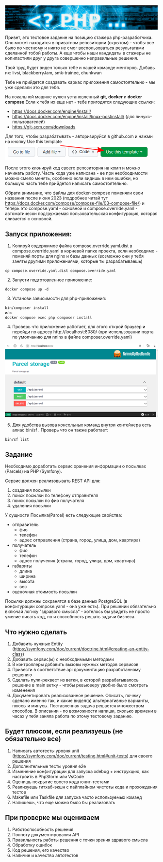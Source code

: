 ![title](./assets/title.png)

Привет, это тестовое задание на позицию стажера php-разработчика. Оно может находится в
приватном репозитории (скрытом) - чтобы все было по честному и никто не смог воспользоваться
результатами сделанной тобой работы. А еще чтобы наши кандидаты в стажеры не копипастили
друг у друга совершенно неправильные решения. 

Твой труд будет виден только тебе и нашей команде менторов. 
Добавь их: livsi, blackberryJam, smk-trainee, chunkwan

Тебе не прийдется создавать каркас приложения самостоятельно - мы уже сделали это
для тебя.

На локальной машине нужен установленный __git__,  __docker__ и __docker compose__
Если к тебя их еще нет - тебе пригодятся следующие ссылки:

- https://docs.docker.com/engine/install/
- https://docs.docker.com/engine/install/linux-postinstall/ (для линукс-пользователей)
- https://git-scm.com/downloads


Для того, чтобы разрабатывать - авторизируйся в github.com и нажми на кнопку Use this template
![title](./assets/use_this_template.png)

После этого клонируй код своего репозитория на комп и можно начинать
работу. Часть кода уже написана - ее при необходимости можно смело менять, особенно если
видишь в нем ошибки, но большую часть тебе прийдется написать самостоятельно.

Обрати внимание, что файлы для docker-compose поменяли свои названия после июня 2023
(подробнее читай тут https://docs.docker.com/compose/compose-file/03-compose-file/)
и теперь это compose.yaml - основной и compose.override.yaml - автоматически подгружаемая
пользовательская конфигурация, которая сливается с основной.

## Запуск приложения:

1. Копируй содержимое файла compose.override.yaml.dist в compose.override.yaml в
корневой папке проекта, если необходимо - поменяй порты для nginx и базы данных (возможно
они у тебя заняты другими приложениями, которые ты разрабатываешь)

```
cp compose.override.yaml.dist compose.override.yaml
```

2. Запусти подготовленное приложение:

```
docker compose up -d
```

3. Установи зависимости для php-приложения:

```
bin/composer install
или
docker compose exec php composer install
```

4. Проверь что приложение работает, для этого открой браузер и перейди по адресу http://localhost:8080/ 
(при использовании порта по умолчанию для nпinx в файле composer.override.yaml)

![title](./assets/apidoc.png)

5. Для удобства вызова консольных команд внутри контейнера есть алиас bin/sf . 
Проверь что он также работает:

```
bin/sf list
```

## Задание

Необходимо доработать сервис хранения информации о посылках (Parcels) на PHP (Symfony). 

Сервис должен реализовывать REST API для:
1. создания посылки
2. поиск посылки по телефону отправителя
3. поиск посылки по фио получателя
4. удаления посылки

У сущности Посылка(Parcel) есть следующие свойства:
- отправитель
    - фио
    - телефон
    - адрес отправления (страна, город, улица, дом, квартира)
- получатель
    - фио
    - телефон
    - адрес получения (страна, город, улица, дом, квартира)
- габариты
    - длина
    - ширина
    - высота
    - вес
- оценочная стоимость посылки

Посылки должны сохранятся в базе данных PostgreSQL (в конфигурации compose.yaml - она уже есть).
При решении обязательно включай логику "здравого смысла" - хотелось бы увидеть не просто умение писать код,
но и способность решать задачи бизнеса.

## Что нужно сделать

1. Добавить нужные Entity (https://symfony.com/doc/current/doctrine.html#creating-an-entity-class)
2. Добавить сервис(ы) с необходимыми методами
3. В контроллеры добавить вызовы нужных методов сервисов
5. Привести в соответствие api документацию разработанному решению
6. Сделать пулл-реквест из ветки, в которой разрабатывалось решение в main ветку - чтобы ревьюверу удобно было смотреть изменения
7. Документировать реализованное решение. Описать, почему сделано именно так, и какие видел(а) альтернативные варианты, плюсы и минусы.
   Поставленная задача решается множеством способов. В описании - по возможности напиши, сколько времени в часах у тебя заняла
   работа по этому тестовому заданию.

## Будет плюсом, если реализуешь (не обязательно все)
1. Написать автотесты уровня unit (https://symfony.com/doc/current/testing.html#unit-tests) для своего решения
2. Дополнительные тесты уровня e2e
3. Изменение конфигурации для запуска xdebug + инструкцию, как настроить в PhpStorm или VsCode
4. Оценишь покрытие своего кода юнит-тестами
5. Реализуешь гитхаб-экшн с пайплайном чистоты кода и прохождения тестов
7. Makefile или Taskfile для запуска часто используемых команд
8. Напишешь, что еще можно было бы реализовать

## При проверке мы оцениваем
1. Работоспособность решения
2. Полноту документирования API
3. Правильность работы решения с точки зрения здравого смысла
4. Обработку ошибок
5. Код решения, его качество
6. Наличие и качество автотестов
